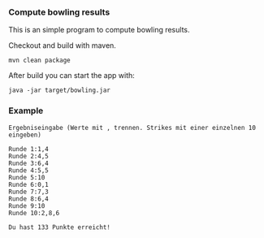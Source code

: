 ### Compute bowling results
This is an simple program to compute bowling results.

Checkout and build with maven. 
```
mvn clean package
```

After build you can start the app with:
```
java -jar target/bowling.jar
```
### Example
```
Ergebniseingabe (Werte mit , trennen. Strikes mit einer einzelnen 10 eingeben)

Runde 1:1,4
Runde 2:4,5
Runde 3:6,4
Runde 4:5,5
Runde 5:10
Runde 6:0,1
Runde 7:7,3
Runde 8:6,4
Runde 9:10
Runde 10:2,8,6

Du hast 133 Punkte erreicht!
```
